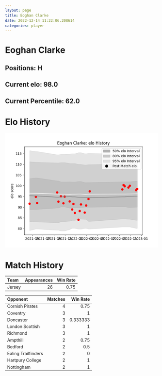 ```yaml
---  
layout: page  
title: Eoghan Clarke  
date: 2022-12-14 11:22:06.208614  
categories: player  
---
```

# Eoghan Clarke

## Positions: H

## Current elo: 98.0

## Current Percentile: 62.0

# Elo History


![elo history](history_EoghanClarke.png)
# Match History


| Team   |   Appearances |   Win Rate |
|:-------|--------------:|-----------:|
| Jersey |            26 |       0.75 |

| Opponent            |   Matches |   Win Rate |
|:--------------------|----------:|-----------:|
| Cornish Pirates     |         4 |   0.75     |
| Coventry            |         3 |   1        |
| Doncaster           |         3 |   0.333333 |
| London Scottish     |         3 |   1        |
| Richmond            |         3 |   1        |
| Ampthill            |         2 |   0.75     |
| Bedford             |         2 |   0.5      |
| Ealing Trailfinders |         2 |   0        |
| Hartpury College    |         2 |   1        |
| Nottingham          |         2 |   1        |
